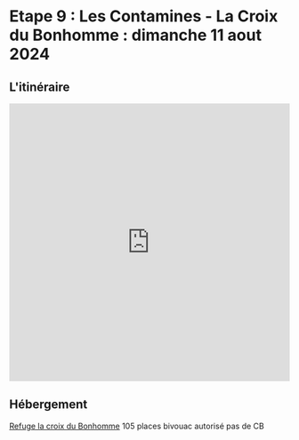 # Etape 9 : Les Contamines - La Croix du Bonhomme : dimanche 11 aout 2024

## L'itinéraire

<iframe src="https://gpx.studio/?state=%7B%22ids%22:%5B%221u4T7YFu7Qw3o6aZ1Im2cGMNw42hVC32Z%22%5D%7D&embed&distance" width="100%" height="500" frameborder="0" allowfullscreen><p><a href="https://gpx.studio/?state=%7B%22ids%22:%5B%221u4T7YFu7Qw3o6aZ1Im2cGMNw42hVC32Z%22%5D%7D"></a></p></iframe>

## Hébergement
[Refuge la croix du Bonhomme](https://refugecroixdubonhomme.ffcam.fr/home.html) 
105 places
bivouac autorisé
pas de CB

